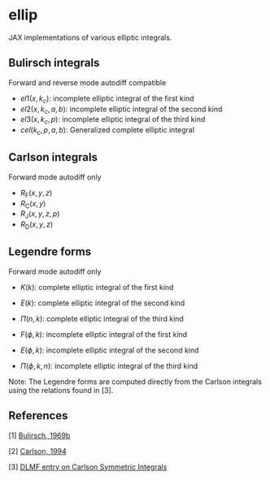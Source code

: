 # ellip

JAX implementations of various elliptic integrals. 

## Bulirsch integrals

Forward and reverse mode autodiff compatible

* $el1(x, k_c)$: incomplete elliptic integral of the first kind
* $el2(x, k_c, a, b)$: incomplete elliptic integral of the second kind 
* $el3(x, k_c, p)$: incomplete elliptic integral of the third kind
* $cel(k_c, p, a, b)$: Generalized complete elliptic integral

## Carlson integrals

Forward mode autodiff only 

* $R_\mathrm{F}(x, y, z)$
* $R_\mathrm{C}(x, y)$
* $R_\mathrm{J}(x, y, z, p)$
* $R_\mathrm{D}(x, y, z)$

## Legendre forms 

Forward mode autodiff only 

* $K(k)$: complete elliptic integral of the first kind
* $E(k)$: complete elliptic integral of the second kind
* $\Pi(n, k)$: complete elliptic integral of the third kind

* $F(\phi, k)$: incomplete elliptic integral of the first kind
* $E(\phi, k)$: incomplete elliptic integral of the second kind
* $\Pi(\phi, k, n)$: incomplete elliptic integral of the third kind

Note: The Legendre forms are computed directly from the Carlson integrals using the relations found in [3].

## References
[1] [Bulirsch, 1969b](https://doi.org/10.1007/BF02165405)

[2] [Carlson, 1994](https://doi.org/10.1007/BF02198293)

[3] [DLMF entry on Carlson Symmetric Integrals](https://dlmf.nist.gov/19.25#i)
